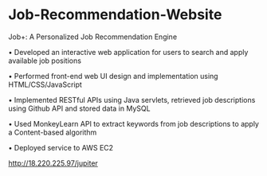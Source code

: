 # Job-Recommendation-Website

Job+: A Personalized Job Recommendation Engine

•	Developed an interactive web application for users to search and apply available job positions

•	Performed front-end web UI design and implementation using HTML/CSS/JavaScript

•	Implemented RESTful APIs using Java servlets, retrieved job descriptions using Github API and stored data in MySQL

•	Used MonkeyLearn API to extract keywords from job descriptions to apply a Content-based algorithm

•	Deployed service to AWS EC2

http://18.220.225.97/jupiter
